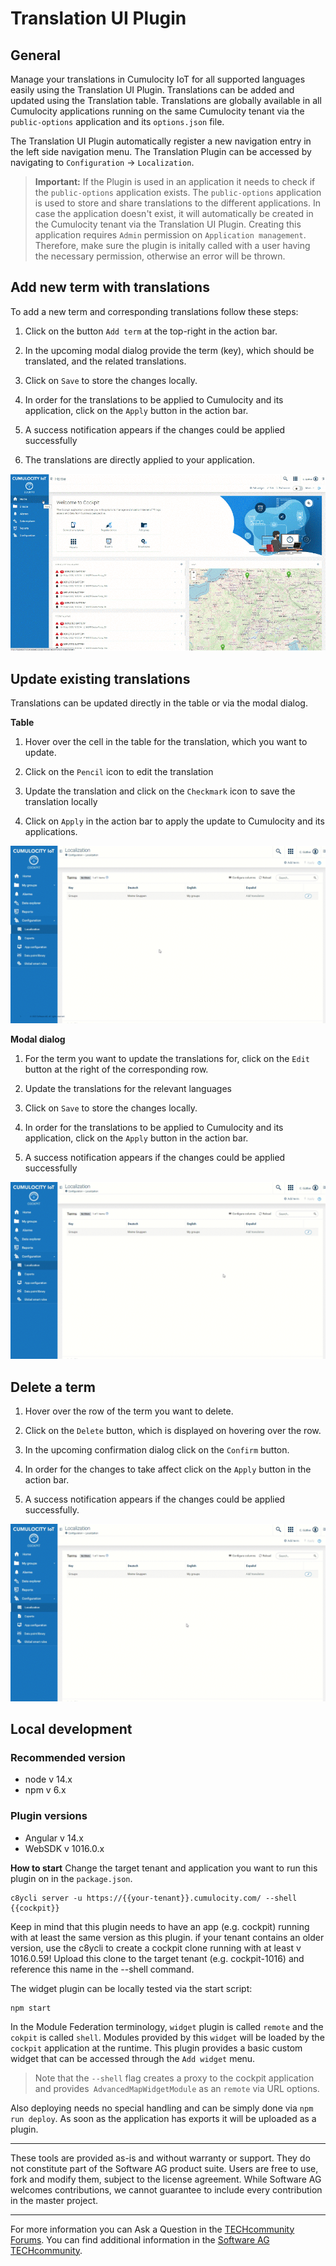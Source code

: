 # Translation UI Plugin

## General

Manage your translations in Cumulocity IoT for all supported languages easily using the Translation UI Plugin. Translations can be added and updated using the Translation table. Translations are globally available in all Cumulocity applications running on the same Cumulocity tenant via the `public-options` application and its `options.json` file. 

The Translation UI Plugin automatically register a new navigation entry in the left side navigation menu. The Translation Plugin can be accessed by navigating to `Configuration` -> `Localization`. 

> **Important:** If the Plugin is used in an application it needs to check if the `public-options` application exists. The `public-options` application is used to store and share translations to the different applications. In case the application doesn't exist, it will automatically be created in the Cumulocity tenant via the Translation UI Plugin. Creating this application requires `Admin` permission on `Application management`. Therefore, make sure the plugin is initally called with a user having the necessary permission, otherwise an error will be thrown.

## Add new term with translations

To add a new term and corresponding translations follow these steps:

1. Click on the button `Add term` at the top-right in the action bar.

2. In the upcoming modal dialog provide the term (key), which should be translated, and the related translations.

3. Click on `Save` to store the changes locally.

4. In order for the translations to be applied to Cumulocity and its application, click on the `Apply` button in the action bar. 

5. A success notification appears if the changes could be applied successfully

6. The translations are directly applied to your application.

![alt translation plugin demo](/assets/translation_plugin.gif)

## Update existing translations

Translations can be updated directly in the table or via the modal dialog.

**Table**

1. Hover over the cell in the table for the translation, which you want to update.

2. Click on the `Pencil` icon to edit the translation

3. Update the translation and click on the `Checkmark` icon to save the translation locally

4. Click on `Apply` in the action bar to apply the update to Cumulocity and its applications.

![alt translation plugin update translation directly in table](/assets/translation-update-table_plugin.gif)

**Modal dialog**

1. For the term you want to update the translations for, click on the `Edit` button at the right of the corresponding row.

2. Update the translations for the relevant languages

3. Click on `Save` to store the changes locally.

4. In order for the translations to be applied to Cumulocity and its application, click on the `Apply` button in the action bar. 

5. A success notification appears if the changes could be applied successfully

![alt translation plugin update translation via modal dialog](/assets/translation-update-modal_plugin.gif)

## Delete a term

1. Hover over the row of the term you want to delete.

2. Click on the `Delete` button, which is displayed on hovering over the row.

3. In the upcoming confirmation dialog click on the `Confirm` button.

4. In order for the changes to take affect click on the `Apply` button in the action bar.

5. A success notification appears if the changes could be applied successfully.

![alt translation plugin delete a translation](/assets/translation-delete_plugin.gif)

## Local development

### Recommended version

* node v 14.x
* npm v 6.x

### Plugin versions

* Angular v 14.x
* WebSDK v 1016.0.x

**How to start**
Change the target tenant and application you want to run this plugin on in the `package.json`.

```
c8ycli server -u https://{{your-tenant}}.cumulocity.com/ --shell {{cockpit}}
```
Keep in mind that this plugin needs to have an app (e.g. cockpit) running with at least the same version as this plugin. if your tenant contains an older version, use the c8ycli to create a cockpit clone running with at least v 1016.0.59! Upload this clone to the target tenant (e.g. cockpit-1016) and reference this name in the --shell command.

The widget plugin can be locally tested via the start script:

```
npm start
```

In the Module Federation terminology, `widget` plugin is called `remote` and the `cokpit` is called `shell`. Modules provided by this `widget` will be loaded by the `cockpit` application at the runtime. This plugin provides a basic custom widget that can be accessed through the `Add widget` menu.

> Note that the `--shell` flag creates a proxy to the cockpit application and provides` AdvancedMapWidgetModule` as an `remote` via URL options.

Also deploying needs no special handling and can be simply done via `npm run deploy`. As soon as the application has exports it will be uploaded as a plugin.

------------------------------
These tools are provided as-is and without warranty or support. They do not constitute part of the Software AG product suite. Users are free to use, fork and modify them, subject to the license agreement. While Software AG welcomes contributions, we cannot guarantee to include every contribution in the master project.
_____________________
For more information you can Ask a Question in the [TECHcommunity Forums](http://tech.forums.softwareag.com/techjforum/forums/list.page?product=cumulocity).
You can find additional information in the [Software AG TECHcommunity](http://techcommunity.softwareag.com/home/-/product/name/cumulocity).
